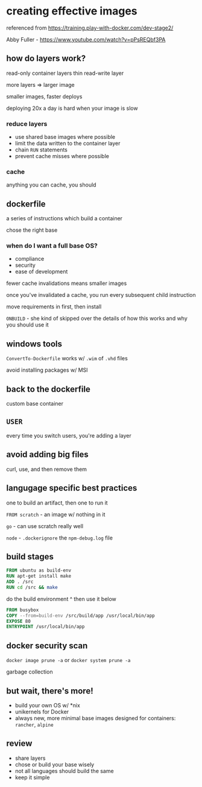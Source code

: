 # creating effective images

referenced from https://training.play-with-docker.com/dev-stage2/

Abby Fuller - https://www.youtube.com/watch?v=pPsREQbf3PA

## how do layers work?

read-only container layers
thin read-write layer

more layers => larger image

smaller images, faster deploys

deploying 20x a day is hard when your image is slow

### reduce layers

 - use shared base images where possible
 - limit the data written to the container layer
 - chain `RUN` statements
 - prevent cache misses where possible

### cache

anything you can cache, you should

## dockerfile

a series of instructions which build a container

chose the right base

### when do I want a full base OS?

 - compliance
 - security
 - ease of development

fewer cache invalidations means smaller images

once you've invalidated a cache, you run every subsequent child instruction

move requirements in first, then install

`ONBUILD` - she kind of skipped over the details of how this works and why you should use it

## windows tools

`ConvertTo-Dockerfile` works w/ `.wim` of `.vhd` files

avoid installing packages w/ MSI

## back to the dockerfile

custom base container

## `USER`

every time you switch users, you're adding a layer

## avoid adding big files

curl, use, and then remove them

## langugage specific best practices

one to build an artifact, then one to run it

`FROM scratch` - an image w/ nothing in it

`go` - can use scratch really well

`node` - `.dockerignore` the `npm-debug.log` file


## build stages

```dockerfile
FROM ubuntu as build-env
RUN apt-get install make
ADD . /src
RUN cd /src && make
```

do the build environment ^
then use it below

```dockerfile
FROM busybox
COPY --from=build-env /src/build/app /usr/local/bin/app
EXPOSE 80
ENTRYPOINT /usr/local/bin/app
```

## docker security scan

`docker image prune -a` or `docker system prune -a`

garbage collection

## but wait, there's more!

 - build your own OS w/ *nix
 - unikernels for Docker
 - always new, more minimal base images designed for containers: `rancher`, `alpine`

## review

 - share layers
 - chose or build your base wisely
 - not all languages should build the same
 - keep it simple
